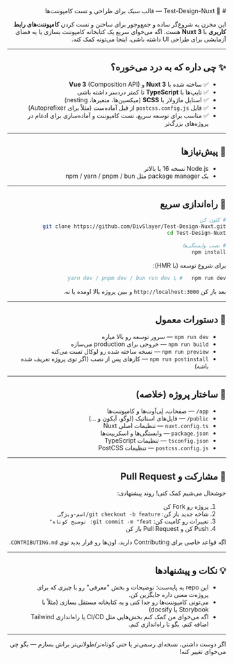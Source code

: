 <div dir="rtl" style="direction: rtl;text-align: right" lang="fa">
# 🧪 Test-Design-Nuxt — قالب سبک برای طراحی و تست کامپوننت‌ها

این مخزن یه شروع‌گر ساده و جمع‌وجور برای ساختن و تست کردن **کامپوننت‌های رابط کاربری** با **Nuxt 3** هست. اگه می‌خوای سریع یک کتابخانه کامپوننت بسازی یا یه فضای آزمایشی برای طراحی UI داشته باشی، اینجا می‌تونه کمک کنه.

---

## ✨ چی داره که به درد می‌خوره؟
- ✅ ساخته شده با **Nuxt 3** و **Vue 3** (Composition API)
- ✅ تایپ‌ها با **TypeScript** تا کمتر دردسر داشته باشی
- ✅ استایل ماژولار با **SCSS** (میکسین‌ها، متغیرها، nesting)
- ✅ فایل `postcss.config.js` از قبل آماده‌ست (مثلاً برای Autoprefixer)
- ✅ مناسب برای توسعه سریع، تست کامپوننت و آماده‌سازی برای ادغام در پروژه‌های بزرگ‌تر

---

## 🔧 پیش‌نیازها
- Node.js نسخه 16 یا بالاتر
- یک package manager مثل npm / yarn / pnpm / bun

---

## 🚀 راه‌اندازی سریع
```bash
# کلون کن
git clone https://github.com/DivSlayer/Test-Design-Nuxt.git
cd Test-Design-Nuxt

# نصب وابستگی‌ها
npm install
```

برای شروع توسعه (با HMR):
```bash
npm run dev   # یا yarn dev / pnpm dev / bun run dev
```
بعد باز کن `http://localhost:3000` و ببین پروژه بالا اومده یا نه.

---

## 🧾 دستورات معمول
- `npm run dev` — سرور توسعه رو بالا میاره
- `npm run build` — خروجی برای production می‌سازه
- `npm run preview` — نسخه ساخته شده رو لوکال تست می‌کنه
- `npm run postinstall` — کارهای پس از نصب (اگر توی پروژه تعریف شده باشه)

---

## 📂 ساختار پروژه (خلاصه)
- `app/` — صفحات، لِی‌آوت‌ها و کامپوننت‌ها
- `public/` — فایل‌های استاتیک (لوگو، آیکون و ...)
- `nuxt.config.ts` — تنظیمات اصلی Nuxt
- `package.json` — وابستگی‌ها و اسکریپت‌ها
- `tsconfig.json` — تنظیمات TypeScript
- `postcss.config.js` — تنظیمات PostCSS

---

## 🤝 مشارکت و Pull Request
خوشحال می‌شیم کمک کنی! روند پیشنهادی:
1. پروژه رو Fork کن
2. شاخه جدید باز کن: `git checkout -b feature/اسم-ویژگی`
3. تغییرات رو کامیت کن: `git commit -m "feat: توضیح کوتاه"`
4. Push کن و Pull Request باز کن

اگه قواعد خاصی برای Contributing دارید، اون‌ها رو قرار بدید توی `CONTRIBUTING.md`.

---

## 💡 نکات و پیشنهادها
- این repo یه پایه‌ست؛ توضیحات و بخش "معرفی" رو با چیزی که برای پروژه‌ت معنی داره جایگزین کن.
- می‌تونی کامپوننت‌ها رو جدا کنی و یه کتابخانه مستقل بسازی (مثلاً با Storybook یا docsify)
- اگه می‌خوای من کمک کنم بخش‌هایی مثل CI/CD یا راه‌اندازی Tailwind اضافه کنم، بگو تا راه‌اندازی کنم.

---

اگر دوست داشتی، نسخه‌ای رسمی‌تر یا حتی کوتاه‌تر/طولانی‌تر براش بسازم — بگو چی می‌خوای تغییر کنه!

</div>